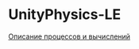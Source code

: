 # UnityPhysics-LE

[Описание процессов и вычислений](https://github.com/NuclearGames/UnityPhysics-LE/wiki)
